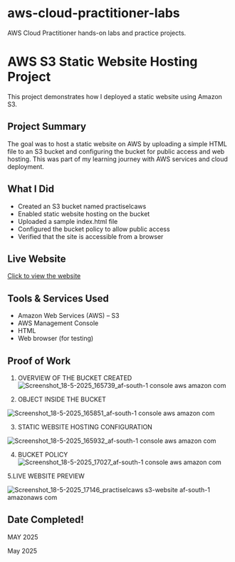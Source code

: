 # aws-cloud-practitioner-labs
AWS Cloud Practitioner hands-on labs and practice projects.
# AWS S3 Static Website Hosting Project

This project demonstrates how I deployed a static website using Amazon S3.

## Project Summary

The goal was to host a static website on AWS by uploading a simple HTML file to an S3 bucket and configuring the bucket for public access and web hosting. This was part of my learning journey with AWS services and cloud deployment.

## What I Did

- Created an S3 bucket named practiselcaws
- Enabled static website hosting on the bucket
- Uploaded a sample index.html file
- Configured the bucket policy to allow public access
- Verified that the site is accessible from a browser

## Live Website

[Click to view the website](http://practiselcaws.s3-website.af-south-1.amazonaws.com)

## Tools & Services Used

- Amazon Web Services (AWS) – S3
- AWS Management Console
- HTML
- Web browser (for testing)

## Proof of Work
1. OVERVIEW OF THE BUCKET CREATED
![Screenshot_18-5-2025_165739_af-south-1 console aws amazon com](https://github.com/user-attachments/assets/408a3881-c50a-4708-969f-1f095ba67404)

2. OBJECT INSIDE THE BUCKET

![Screenshot_18-5-2025_165851_af-south-1 console aws amazon com](https://github.com/user-attachments/assets/114acc78-6916-4939-b636-1e901cd22c2f)

3. STATIC WEBSITE HOSTING CONFIGURATION

![Screenshot_18-5-2025_165932_af-south-1 console aws amazon com](https://github.com/user-attachments/assets/e7c8ab4f-c441-48f0-81eb-0e58de701194)

4. BUCKET POLICY
![Screenshot_18-5-2025_17027_af-south-1 console aws amazon com](https://github.com/user-attachments/assets/fe977989-5217-4d11-88ee-a295c81411f4)

5.LIVE WEBSITE PREVIEW

![Screenshot_18-5-2025_17146_practiselcaws s3-website af-south-1 amazonaws com](https://github.com/user-attachments/assets/5dd8b942-509f-45a0-8f4c-1fe8a4a24fc5)



## Date Completed!
MAY 2025


May 2025
